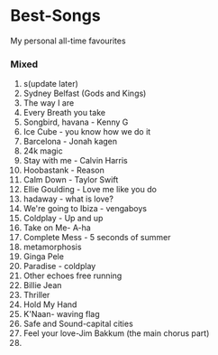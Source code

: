 # Best-Songs
My personal all-time favourites


### Mixed
1. s(update later)
2. Sydney Belfast (Gods and Kings)
3. The way I are
4. Every Breath you take
5. Songbird, havana - Kenny G
6. Ice Cube - you know how we do it
7. Barcelona - Jonah kagen
8. 24k magic
9. Stay with me - Calvin Harris
10. Hoobastank - Reason
11. Calm Down - Taylor Swift
12. Ellie Goulding - Love me like you do
13. hadaway - what is love?
14. We're going to Ibiza - vengaboys
15. Coldplay - Up and up
16. Take on Me- A-ha
17. Complete Mess - 5 seconds of summer
18. metamorphosis
19. Ginga Pele
20. Paradise - coldplay
21. Other echoes free running
22. Billie Jean
23. Thriller
24. Hold My Hand
25. K'Naan- waving flag
26. Safe and Sound-capital cities
27. Feel your love-Jim Bakkum (the main chorus part)
28. 
